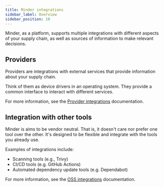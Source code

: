 ```yaml
---
title: Minder integrations
sidebar_label: Overview
sidebar_position: 10
---
```


Minder, as a platform, supports multiple integrations with different aspects of
your supply chain, as well as sources of information to make relevant decisions.

## Providers

Providers are integrations with external services that provide information about
your supply chain.

Think of them as device drivers in an operating system. They provide a common
interface to interact with different services.

For more information, see the
[Provider integrations](provider_integrations/github.md) documentation.

## Integration with other tools

Minder is aims to be vendor neutral. That is, it doesn't care nor prefer one
tool over the other. It's designed to be flexible and integrate with the tools
you already use.

Examples of integrations include:

- Scanning tools (e.g., Trivy)
- CI/CD tools (e.g. GitHub Actions)
- Automated dependency update tools (e.g. Dependabot)

For more information, see the [OSS integrations](community_integrations.md)
documentation.
